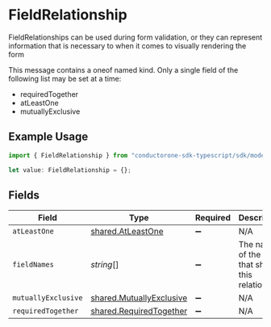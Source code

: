 # FieldRelationship

FieldRelationships can be used during form validation, or they can represent
 information that is necessary to when it comes to visually rendering the form

This message contains a oneof named kind. Only a single field of the following list may be set at a time:
  - requiredTogether
  - atLeastOne
  - mutuallyExclusive


## Example Usage

```typescript
import { FieldRelationship } from "conductorone-sdk-typescript/sdk/models/shared";

let value: FieldRelationship = {};
```

## Fields

| Field                                                                       | Type                                                                        | Required                                                                    | Description                                                                 |
| --------------------------------------------------------------------------- | --------------------------------------------------------------------------- | --------------------------------------------------------------------------- | --------------------------------------------------------------------------- |
| `atLeastOne`                                                                | [shared.AtLeastOne](../../../sdk/models/shared/atleastone.md)               | :heavy_minus_sign:                                                          | N/A                                                                         |
| `fieldNames`                                                                | *string*[]                                                                  | :heavy_minus_sign:                                                          | The names of the fields that share this relationship                        |
| `mutuallyExclusive`                                                         | [shared.MutuallyExclusive](../../../sdk/models/shared/mutuallyexclusive.md) | :heavy_minus_sign:                                                          | N/A                                                                         |
| `requiredTogether`                                                          | [shared.RequiredTogether](../../../sdk/models/shared/requiredtogether.md)   | :heavy_minus_sign:                                                          | N/A                                                                         |